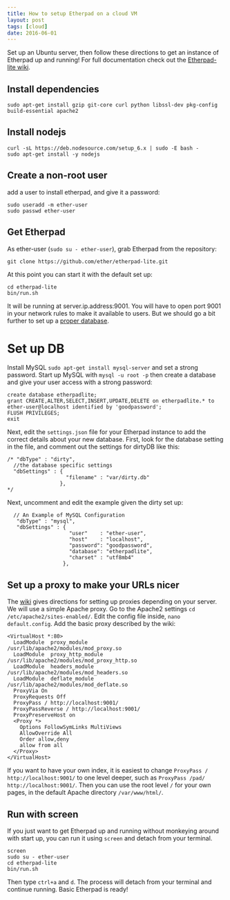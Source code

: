 ```yaml
---
title: How to setup Etherpad on a cloud VM
layout: post
tags: [cloud]
date: 2016-06-01
---
```


Set up an Ubuntu server, then follow these directions to get an instance of Etherpad up and running!
For full documentation check out the [Etherpad-lite wiki](https://github.com/ether/etherpad-lite/wiki).

## Install dependencies

```
sudo apt-get install gzip git-core curl python libssl-dev pkg-config build-essential apache2
```

## Install nodejs

```
curl -sL https://deb.nodesource.com/setup_6.x | sudo -E bash -
sudo apt-get install -y nodejs
```

## Create a non-root user

add a user to install etherpad, and give it a password:

```
sudo useradd -m ether-user
sudo passwd ether-user
```

## Get Etherpad

As ether-user (`sudo su - ether-user`), grab Etherpad from the repository:

`git clone https://github.com/ether/etherpad-lite.git`

At this point you can start it with the default set up:

```
cd etherpad-lite
bin/run.sh
```

It will be running at server.ip.address:9001. 
You will have to open port 9001 in your network rules to make it available to users.
But we should go a bit further to set up a [proper database](https://github.com/ether/etherpad-lite/wiki/How-to-use-Etherpad-Lite-with-MySQL).

# Set up DB 

Install MySQL `sudo apt-get install mysql-server` and set a strong password.
Start up MySQL with `mysql -u root -p`
then create a database and give your user access with a strong password: 

```
create database etherpadlite;
grant CREATE,ALTER,SELECT,INSERT,UPDATE,DELETE on etherpadlite.* to ether-user@localhost identified by 'goodpassword';
FLUSH PRIVILEGES;
exit
```

Next, edit the `settings.json` file for your Etherpad instance to add the correct details about your new database.
First, look for the database setting in the file, and comment out the settings for dirtyDB like this:
```
/* "dbType" : "dirty",
  //the database specific settings
  "dbSettings" : {
                   "filename" : "var/dirty.db"
                 },
*/
```

Next, uncomment and edit the example given the dirty set up:
```
  // An Example of MySQL Configuration
   "dbType" : "mysql",
   "dbSettings" : {
                    "user"    : "ether-user",
                    "host"    : "localhost",
                    "password": "goodpassword",
                    "database": "etherpadlite",
                    "charset" : "utf8mb4"
                  },
```

## Set up a proxy to make your URLs nicer

The [wiki](https://github.com/ether/etherpad-lite/wiki/How-to-put-Etherpad-Lite-behind-a-reverse-Proxy) gives directions for setting up proxies depending on your server. 
We will use a simple Apache proxy.
Go to the Apache2 settings `cd /etc/apache2/sites-enabled/`.
Edit the config file inside, `nano default.config`.
Add the basic proxy described by the wiki:

```
<VirtualHost *:80>
  LoadModule  proxy_module         /usr/lib/apache2/modules/mod_proxy.so
  LoadModule  proxy_http_module    /usr/lib/apache2/modules/mod_proxy_http.so
  LoadModule  headers_module       /usr/lib/apache2/modules/mod_headers.so
  LoadModule  deflate_module       /usr/lib/apache2/modules/mod_deflate.so
  ProxyVia On
  ProxyRequests Off
  ProxyPass / http://localhost:9001/
  ProxyPassReverse / http://localhost:9001/
  ProxyPreserveHost on
  <Proxy *>
    Options FollowSymLinks MultiViews
    AllowOverride All
    Order allow,deny
    allow from all
  </Proxy>
</VirtualHost>
```

If you want to have your own index, it is easiest to change `ProxyPass / http://localhost:9001/` to one level deeper, 
such as `ProxyPass /pad/ http://localhost:9001/`.
Then you can use the root level `/` for your own pages, in the default Apache directory `/var/www/html/`.

## Run with screen

If you just want to get Etherpad up and running without monkeying around with start up,
you can run it using `screen` and detach from your terminal.

```
screen
sudo su - ether-user
cd etherpad-lite
bin/run.sh
```

Then type `ctrl+a` and `d`. The process will detach from your terminal and continue running. 
Basic Etherpad is ready!


